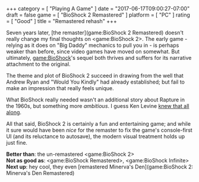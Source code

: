+++
category = [ "Playing A Game" ]
date = "2017-06-17T09:00:27-07:00"
draft = false
game = [ "BioShock 2 Remastered" ]
platform = [ "PC" ]
rating = [ "Good" ]
title = "Remastered rehash"
+++

Seven years later, [the remaster](game:BioShock 2 Remastered) doesn't really change my final thoughts on <game:BioShock 2>.  The early game - relying as it does on "Big Daddy" mechanics to pull you in - is perhaps weaker than before, since video games have moved on somewhat.  But ultimately, <game:BioShock>'s sequel both thrives and suffers for its narrative attachment to the original.

The theme and plot of BioShock 2 succeed in drawing from the well that Andrew Ryan and "Would You Kindly" had already established; but fail to make an impression that really feels unique.

What BioShock really needed wasn't an additional story about Rapture in the 1960s, but something more <i>ambitious</i>.  I guess Ken Levine <a href="https://en.wikipedia.org/wiki/BioShock_Infinite#Development">knew that all along</a>.

All that said, BioShock 2 is certainly a fun and entertaining game; and while it sure would have been <i>nice</i> for the remaster to fix the game's console-first UI (and its reluctance to autosave), the modern visual treatment holds up just fine.

<b>Better than</b>: the un-remastered <game:BioShock 2>  
<b>Not as good as</b>: <game:BioShock Remastered>, <game:BioShock Infinite>  
<b>Next up</b>: hey cool, they even [remastered Minerva's Den](game:BioShock 2: Minerva's Den Remastered)
